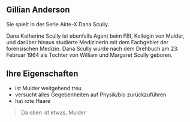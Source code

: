 ## Gillian Anderson

Sie spielt in der Serie Akte-X Dana Scully.

Dana Katherine Scully ist ebenfalls Agent beim FBI, Kollegin von Mulder, und darüber 
hinaus studierte Medizinerin mit dem Fachgebiet der forensischen Medizin.
Dana Scully wurde nach dem Drehbuch am 23. Februar 1964 als Tochter von William und 
Margaret Scully geboren.

## Ihre Eigenschaften
* ist Mulder weitgehend treu
* versucht alles Gegebenheiten auf Physik/bio zurückzuführen
* hat rote Haare

> Da oben ist etwas, Mulder
